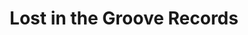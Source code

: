 ---
title: "Lost in the Groove Records"
url: /mount-vernon/lost-in-the-groove-records/
shop: music
---
